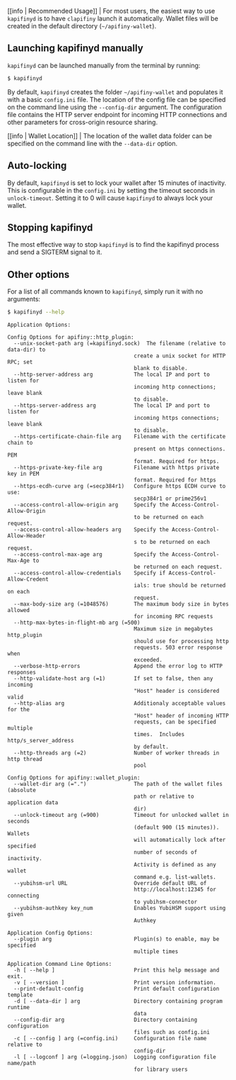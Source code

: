 
[[info | Recommended Usage]]
| For most users, the easiest way to use `kapifinyd` is to have `clapifiny` launch it automatically. Wallet files will be created in the default directory (`~/apifiny-wallet`).

## Launching kapifinyd manually

`kapifinyd` can be launched manually from the terminal by running:

```sh
$ kapifinyd
```

By default, `kapifinyd` creates the folder `~/apifiny-wallet` and populates it with a basic `config.ini` file.  The location of the config file can be specified on the command line using the `--config-dir` argument.  The configuration file contains the HTTP server endpoint for incoming HTTP connections and other parameters for cross-origin resource sharing.

[[info | Wallet Location]]
| The location of the wallet data folder can be specified on the command line with the `--data-dir` option.

## Auto-locking

By default, `kapifinyd` is set to lock your wallet after 15 minutes of inactivity. This is configurable in the `config.ini` by setting the timeout seconds in `unlock-timeout`. Setting it to 0 will cause `kapifinyd` to always lock your wallet.

## Stopping kapifinyd

The most effective way to stop `kapifinyd` is to find the kapifinyd process and send a SIGTERM signal to it.

## Other options

For a list of all commands known to `kapifinyd`, simply run it with no arguments:

```sh
$ kapifinyd --help
```

```console
Application Options:

Config Options for apifiny::http_plugin:
  --unix-socket-path arg (=kapifinyd.sock)  The filename (relative to data-dir) to
                                        create a unix socket for HTTP RPC; set
                                        blank to disable.
  --http-server-address arg             The local IP and port to listen for
                                        incoming http connections; leave blank
                                        to disable.
  --https-server-address arg            The local IP and port to listen for
                                        incoming https connections; leave blank
                                        to disable.
  --https-certificate-chain-file arg    Filename with the certificate chain to
                                        present on https connections. PEM
                                        format. Required for https.
  --https-private-key-file arg          Filename with https private key in PEM
                                        format. Required for https
  --https-ecdh-curve arg (=secp384r1)   Configure https ECDH curve to use:
                                        secp384r1 or prime256v1
  --access-control-allow-origin arg     Specify the Access-Control-Allow-Origin
                                        to be returned on each request.
  --access-control-allow-headers arg    Specify the Access-Control-Allow-Header
                                        s to be returned on each request.
  --access-control-max-age arg          Specify the Access-Control-Max-Age to
                                        be returned on each request.
  --access-control-allow-credentials    Specify if Access-Control-Allow-Credent
                                        ials: true should be returned on each
                                        request.
  --max-body-size arg (=1048576)        The maximum body size in bytes allowed
                                        for incoming RPC requests
  --http-max-bytes-in-flight-mb arg (=500)
                                        Maximum size in megabytes http_plugin
                                        should use for processing http
                                        requests. 503 error response when
                                        exceeded.
  --verbose-http-errors                 Append the error log to HTTP responses
  --http-validate-host arg (=1)         If set to false, then any incoming
                                        "Host" header is considered valid
  --http-alias arg                      Additionaly acceptable values for the
                                        "Host" header of incoming HTTP
                                        requests, can be specified multiple
                                        times.  Includes http/s_server_address
                                        by default.
  --http-threads arg (=2)               Number of worker threads in http thread
                                        pool

Config Options for apifiny::wallet_plugin:
  --wallet-dir arg (=".")               The path of the wallet files (absolute
                                        path or relative to application data
                                        dir)
  --unlock-timeout arg (=900)           Timeout for unlocked wallet in seconds
                                        (default 900 (15 minutes)). Wallets
                                        will automatically lock after specified
                                        number of seconds of inactivity.
                                        Activity is defined as any wallet
                                        command e.g. list-wallets.
  --yubihsm-url URL                     Override default URL of
                                        http://localhost:12345 for connecting
                                        to yubihsm-connector
  --yubihsm-authkey key_num             Enables YubiHSM support using given
                                        Authkey

Application Config Options:
  --plugin arg                          Plugin(s) to enable, may be specified
                                        multiple times

Application Command Line Options:
  -h [ --help ]                         Print this help message and exit.
  -v [ --version ]                      Print version information.
  --print-default-config                Print default configuration template
  -d [ --data-dir ] arg                 Directory containing program runtime
                                        data
  --config-dir arg                      Directory containing configuration
                                        files such as config.ini
  -c [ --config ] arg (=config.ini)     Configuration file name relative to
                                        config-dir
  -l [ --logconf ] arg (=logging.json)  Logging configuration file name/path
                                        for library users
```
